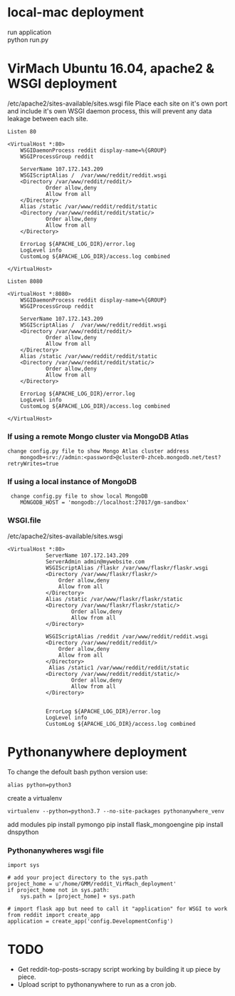# local-mac deployment
run application  
   python run.py

# VirMach Ubuntu 16.04, apache2 & WSGI deployment
/etc/apache2/sites-available/sites.wsgi file
Place each site on it's own port and include it's own WSGI daemon process, this will prevent any data leakage between each site.
    
    Listen 80

    <VirtualHost *:80>
        WSGIDaemonProcess reddit display-name=%{GROUP}
        WSGIProcessGroup reddit

        ServerName 107.172.143.209
        WSGIScriptAlias /  /var/www/reddit/reddit.wsgi
        <Directory /var/www/reddit/reddit/>
                Order allow,deny
                Allow from all
        </Directory>
        Alias /static /var/www/reddit/reddit/static
        <Directory /var/www/reddit/reddit/static/>
                Order allow,deny
                Allow from all
        </Directory>

        ErrorLog ${APACHE_LOG_DIR}/error.log
        LogLevel info
        CustomLog ${APACHE_LOG_DIR}/access.log combined

    </VirtualHost>

    Listen 8080

    <VirtualHost *:8080>
        WSGIDaemonProcess reddit display-name=%{GROUP}
        WSGIProcessGroup reddit

        ServerName 107.172.143.209
        WSGIScriptAlias /  /var/www/reddit/reddit.wsgi
        <Directory /var/www/reddit/reddit/>
                Order allow,deny
                Allow from all
        </Directory>
        Alias /static /var/www/reddit/reddit/static
        <Directory /var/www/reddit/reddit/static/>
                Order allow,deny
                Allow from all
        </Directory>

        ErrorLog ${APACHE_LOG_DIR}/error.log
        LogLevel info
        CustomLog ${APACHE_LOG_DIR}/access.log combined

    </VirtualHost>


### If using a remote Mongo cluster via MongoDB Atlas
    change config.py file to show Mongo Atlas cluster address
        mongodb+srv://admin:<password>@cluster0-zhceb.mongodb.net/test?retryWrites=true
        
### If using a local instance of MongoDB
     change config.py file to show local MongoDB
        MONGODB_HOST = 'mongodb://localhost:27017/gm-sandbox'

### WSGI.file
/etc/apache2/sites-available/sites.wsgi

    <VirtualHost *:80>
                ServerName 107.172.143.209
                ServerAdmin admin@mywebsite.com
                WSGIScriptAlias /flaskr /var/www/flaskr/flaskr.wsgi
                <Directory /var/www/flaskr/flaskr/>
                    Order allow,deny
                    Allow from all
                </Directory>
                Alias /static /var/www/flaskr/flaskr/static
                <Directory /var/www/flaskr/flaskr/static/>
                        Order allow,deny
                        Allow from all
                </Directory>

                WSGIScriptAlias /reddit /var/www/reddit/reddit.wsgi
                <Directory /var/www/reddit/reddit/>
                    Order allow,deny
                    Allow from all
                </Directory>
                 Alias /static1 /var/www/reddit/reddit/static
                <Directory /var/www/reddit/reddit/static/>
                        Order allow,deny
                        Allow from all
                </Directory>


                ErrorLog ${APACHE_LOG_DIR}/error.log
                LogLevel info
                CustomLog ${APACHE_LOG_DIR}/access.log combined
</VirtualHost>


# Pythonanywhere deployment
To change the defoult bash python version use:
    
    alias python=python3

create a virtualenv

    virtualenv --python=python3.7 --no-site-packages pythonanywhere_venv
 
 add modules
    pip install pymongo
    pip install flask_mongoengine
    pip install dnspython
 
### Pythonanywheres wsgi file
    import sys

    # add your project directory to the sys.path
    project_home = u'/home/GMM/reddit_VirMach_deployment'
    if project_home not in sys.path:
        sys.path = [project_home] + sys.path

    # import flask app but need to call it "application" for WSGI to work
    from reddit import create_app
    application = create_app('config.DevelopmentConfig')
    
# TODO
- Get reddit-top-posts-scrapy script working by building it up piece by piece.
- Upload script to pythonanywhere to run as a cron job.
